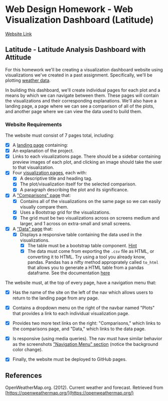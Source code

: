 # Web Design Homework - Web Visualization Dashboard (Latitude)

[Website Link](https://mondragb.github.io/mondragb-web.github.io/)

## Latitude - Latitude Analysis Dashboard with Attitude

For this homework we'll be creating a visualization dashboard website using visualizations we've created in a past assignment. Specifically, we'll be plotting [weather data](Resources/cities.csv).

In building this dashboard, we'll create individual pages for each plot and a means by which we can navigate between them. These pages will contain the visualizations and their corresponding explanations. We'll also have a landing page, a page where we can see a comparison of all of the plots, and another page where we can view the data used to build them.

### Website Requirements

The website must consist of 7 pages total, including:

- [x] A [landing page](#landing-page) containing:
- [x] An explanation of the project.
- [x] Links to each visualizations page. There should be a sidebar containing preview images of each plot, and clicking an image should take the user to that visualization.
- [x] Four [visualization pages](#visualization-pages), each with:
  - [x] A descriptive title and heading tag.
  - [x] The plot/visualization itself for the selected comparison.
  - [x] A paragraph describing the plot and its significance.
- [x] A ["Comparisons" page](#comparisons-page) that:
  - [x] Contains all of the visualizations on the same page so we can easily visually compare them.
  - [x] Uses a Bootstrap grid for the visualizations.
  - [x] The grid must be two visualizations across on screens medium and larger, and 1 across on extra-small and small screens.
- [x] A ["Data" page](#data-page) that:
  - [x] Displays a responsive table containing the data used in the visualizations.
    - [x] The table must be a bootstrap table component. [Hint](https://getbootstrap.com/docs/4.3/content/tables/#responsive-tables)
    - [x] The data must come from exporting the `.csv` file as HTML, or converting it to HTML. Try using a tool you already know, pandas. Pandas has a nifty method approprately called `to_html` that allows you to generate a HTML table from a pandas dataframe. See the documentation [here](https://pandas.pydata.org/pandas-docs/version/0.17.0/generated/pandas.DataFrame.to_html.html)

The website must, at the top of every page, have a navigation menu that:

- [x] Has the name of the site on the left of the nav which allows users to return to the landing page from any page.
- [x] Contains a dropdown menu on the right of the navbar named "Plots" that provides a link to each individual visualization page.
- [x] Provides two more text links on the right: "Comparisons," which links to the comparisons page, and "Data," which links to the data page.
- [x] Is responsive (using media queries). The nav must have similar behavior as the screenshots ["Navigation Menu" section](#navigation-menu) (notice the background color change).

- [x] Finally, the website must be deployed to GitHub pages.

## References

OpenWeatherMap.org. (2012). Сurrent weather and forecast. Retrieved from [https://openweathermap.org/](https://openweathermap.org/)
